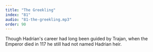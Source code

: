 ```yaml
---
title: "The Greekling"
index: "81"
audio: "81-the-greekling.mp3"
order: 90
---
```


Though Hadrian's career had long been guided by Trajan, when the Emperor died in 117 he still had not named Hadrian heir.
